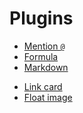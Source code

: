 # Plugins

<!-- - [`ctrl+enter` insertBeak](https://github.com/wangeditor-next/wangEditor-plugin-ctrl-enter/blob/main/README-en.md) -->
- [Mention `@`](https://github.com/wangeditor-next/wangEditor-next/tree/master/packages/plugin-mention/README-en.md)
- [Formula](https://github.com/wangeditor-next/wangEditor-next/blob/master/packages/plugin-formula/README-en.md)
- [Markdown](https://github.com/wangeditor-next/wangEditor-next/tree/master/packages/plugin-markdown/README-en.md)
<!-- - [Upload attachment](https://github.com/wangeditor-next/wangEditor-plugin-upload-attachment/blob/main/README-en.md) -->
- [Link card](https://github.com/wangeditor-next/wangEditor-next/tree/master/packages/plugin-link-card/README-en.md)
- [Float image](https://github.com/wangeditor-next/wangEditor-next/tree/master/packages/plugin-float-image/README-en.md)
